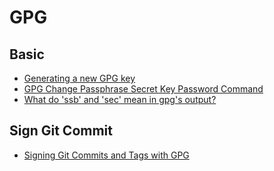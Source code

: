 # GPG

## Basic

- [Generating a new GPG key](https://docs.github.com/en/authentication/managing-commit-signature-verification/generating-a-new-gpg-key)  
- [GPG Change Passphrase Secret Key Password Command](https://www.cyberciti.biz/faq/linux-unix-gpg-change-passphrase-command/)
- [What do 'ssb' and 'sec' mean in gpg's output?](https://superuser.com/questions/1371088/what-do-ssb-and-sec-mean-in-gpgs-output)

## Sign Git Commit

- [Signing Git Commits and Tags with GPG](https://jigarius.com/blog/signing-git-commits#:~:text=Add%20GPG%20keys%20to%20Git%20repository%20manager&text=Run%20the%20command%20gpg%20%2D%2D,if%20your%20commits%20are%20verified.)